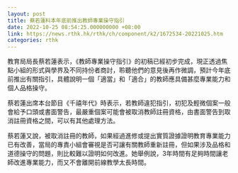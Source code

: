 ```yaml
---
layout: post
title: 蔡若蓮料本年底前推出教師專業操守指引
date: 2022-10-25 08:54:25.000000000 +08:00
link: https://news.rthk.hk/rthk/ch/component/k2/1672534-20221025.htm
categories: rthk
---
```


教育局局長蔡若蓮表示，《教師專業操守指引》的初稿已經初步完成，現正透過焦點小組的形式與學界及不同持份者商討，聆聽他們的意見後再作微調，預計今年底前推出有關指引，具體說明一個「適當」和「適合」的教師應具備甚麼專業能力和個人品格操守。

蔡若蓮出席本台節目《千禧年代》時表示，若教師違犯指引，初犯及輕微個案一般會給予口頭或書面警告，最嚴重個案可能會被取消教師註冊資格，由書面警告到取消註冊資格之間，可以有其他處理方法。

蔡若蓮又說，被取消註冊的教師，如果經過進修或提出實質證據證明教育專業能力已有改善，當局的專責小組會審視是否可讓有關教師重新註冊，但如果涉及品格和道德操守的問題，則比較難以證明如何改進。她舉例說，3年時間有足夠時間讓老師改進專業能力，而又不會離開前線教學太長時間。
